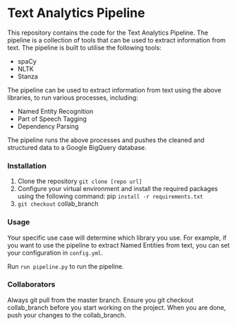 # Text Analytics Pipeline

This repository contains the code for the Text Analytics Pipeline. The pipeline is a collection of tools that can be used to extract information from text. The pipeline is built to utilise the following tools:
- spaCy
- NLTK
- Stanza

The pipeline can be used to extract information from text using the above libraries, to run various processes, including:
- Named Entity Recognition
- Part of Speech Tagging
- Dependency Parsing

The pipeline runs the above processes and pushes the cleaned and structured data to a Google BigQuery database.

### Installation
1. Clone the repository `git clone [repo url]`
2. Configure your virtual environment and install the required packages using the following command:
   pip `install -r requirements.txt`
3. `git checkout` collab_branch

### Usage
Your specific use case will determine which library you use. For example, if you want to use the pipeline to extract Named Entities from text, you can set your configuration in `config.yml`.

Run `run pipeline.py` to run the pipeline. 

### Collaborators
Always git pull from the master branch. Ensure you git checkout collab_branch before you start working on the project.
When you are done, push your changes to the collab_branch.